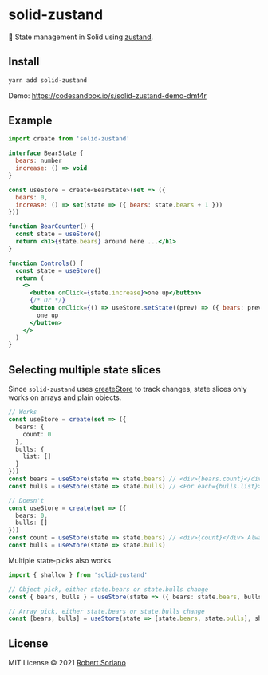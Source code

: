 # solid-zustand

🐻 State management in Solid using [zustand](https://github.com/pmndrs/zustand).

## Install

```sh
yarn add solid-zustand
```

Demo: https://codesandbox.io/s/solid-zustand-demo-dmt4r

## Example

```jsx
import create from 'solid-zustand'

interface BearState {
  bears: number
  increase: () => void
}

const useStore = create<BearState>(set => ({
  bears: 0,
  increase: () => set(state => ({ bears: state.bears + 1 }))
}))

function BearCounter() {
  const state = useStore()
  return <h1>{state.bears} around here ...</h1>
}

function Controls() {
  const state = useStore()
  return (
    <>
      <button onClick={state.increase}>one up</button>
      {/* Or */}
      <button onClick={() => useStore.setState((prev) => ({ bears: prev.bears + 1 }))}>
        one up
      </button>
    </>
  )
}
```

## Selecting multiple state slices

Since `solid-zustand` uses [createStore](https://www.solidjs.com/docs/latest/api#createstore) to track changes, state slices only works on arrays and plain objects.

```ts
// Works
const useStore = create(set => ({
  bears: {
    count: 0
  },
  bulls: {
    list: []
  }
}))
const bears = useStore(state => state.bears) // <div>{bears.count}</div>
const bulls = useStore(state => state.bulls) // <For each={bulls.list}>...</For>

// Doesn't
const useStore = create(set => ({
  bears: 0,
  bulls: []
}))
const count = useStore(state => state.bears) // <div>{count}</div> Always 0
const bulls = useStore(state => state.bulls)
```

Multiple state-picks also works

```ts
import { shallow } from 'solid-zustand'

// Object pick, either state.bears or state.bulls change
const { bears, bulls } = useStore(state => ({ bears: state.bears, bulls: state.bulls }), shallow)

// Array pick, either state.bears or state.bulls change
const [bears, bulls] = useStore(state => [state.bears, state.bulls], shallow)
```

## License

MIT License © 2021 [Robert Soriano](https://github.com/wobsoriano)